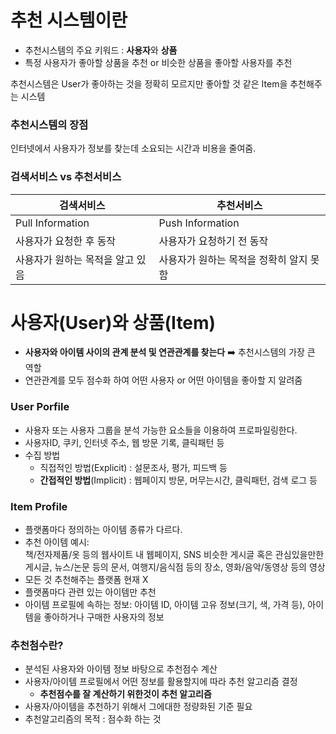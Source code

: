 # 추천 시스템이란
- 추천시스템의 주요 키워드 : **사용자**와 **상품**
- 특정 사용자가 좋아할 상품을 추천 or 비슷한 상품을 좋아할 사용자를 추천

추천시스템은 User가 좋아하는 것을 정확히 모르지만 좋아할 것 같은 Item을 추천해주는 시스템

### 추천시스템의 장점
인터넷에서 사용자가 정보를 찾는데 소요되는 시간과 비용을 줄여줌.


### 검색서비스 vs 추천서비스
|검색서비스|추천서비스|
|---|---|
|Pull Information|Push Information|
|사용자가 요청한 후 동작|사용자가 요청하기 전 동작|
|사용자가 원하는 목적을 알고 있음|사용자가 원하는 목적을 정확히 알지 못함


# 사용자(User)와 상품(Item)

- **사용자와 아이템 사이의 관계 분석 및 연관관계를 찾는다** ➡️ 추천시스템의 가장 큰 역할
- 연관관계를 모두 점수화 하여 어떤 사용자 or 어떤 아이템을 좋아할 지 알려줌


### User Porfile
- 사용자 또는 사용자 그룹을 분석 가능한 요소들을 이용하여 프로파일링한다.
- 사용자ID, 쿠키, 인터넷 주소, 웹 방문 기록, 클릭패턴 등
- 수집 방법
	- 직접적인 방법(Explicit) : 설문조사, 평가, 피드백 등
	- **간접적인 방법**(Implicit) : 웹페이지 방문, 머무는시간, 클릭패턴, 검색 로그 등


### Item Profile
- 플랫폼마다 정의하는 아이템 종류가 다르다.
- 추천 아이템 예시:  
    책/전자제품/옷 등의 웹사이트 내 웹페이지, SNS 비슷한 게시글 혹은 관심있을만한 게시글, 뉴스/논문 등의 문서, 여행지/음식점 등의 장소, 영화/음악/동영상 등의 영상
-   모든 것 추천해주는 플랫폼 현재 X
-   플랫폼마다 관련 있는 아이템만 추천
-   아이템 프로필에 속하는 정보: 아이템 ID, 아이템 고유 정보(크기, 색, 가격 등), 아이템을 좋아하거나 구매한 사용자의 정보


### 추천첨수란?
- 분석된 사용자와 아이템 정보 바탕으로 추천점수 계산
- 사용자/아이템 프로필에서 어떤 정보를 활용할지에 따라 추천 알고리즘 결정
	- **추천점수를 잘 계산하기 위한것이 추천 알고리즘**
- 사용자/아이템을 추천하기 위해서 그에대한 정량화된 기준 필요
- 추천알고리즘의 목적 : 점수화 하는 것
	



